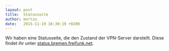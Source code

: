 ```yaml
---
layout: post
title:  Statusseite
author: mortzu
date:   2015-11-19 16:30:19 +0200
---
```


Wir haben eine Statusseite, die den Zustand der VPN-Server darstellt. Diese findet ihr unter [status.bremen.freifunk.net](https://status.bremen.freifunk.net/).
